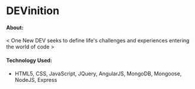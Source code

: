 # DEVinition

#### **About:**
< One New DEV seeks to define life's challenges and experiences entering the world of code >

#### **Technology Used:**
 - HTML5, CSS, JavaScript, JQuery, AngularJS, MongoDB, Mongoose, NodeJS, Express
